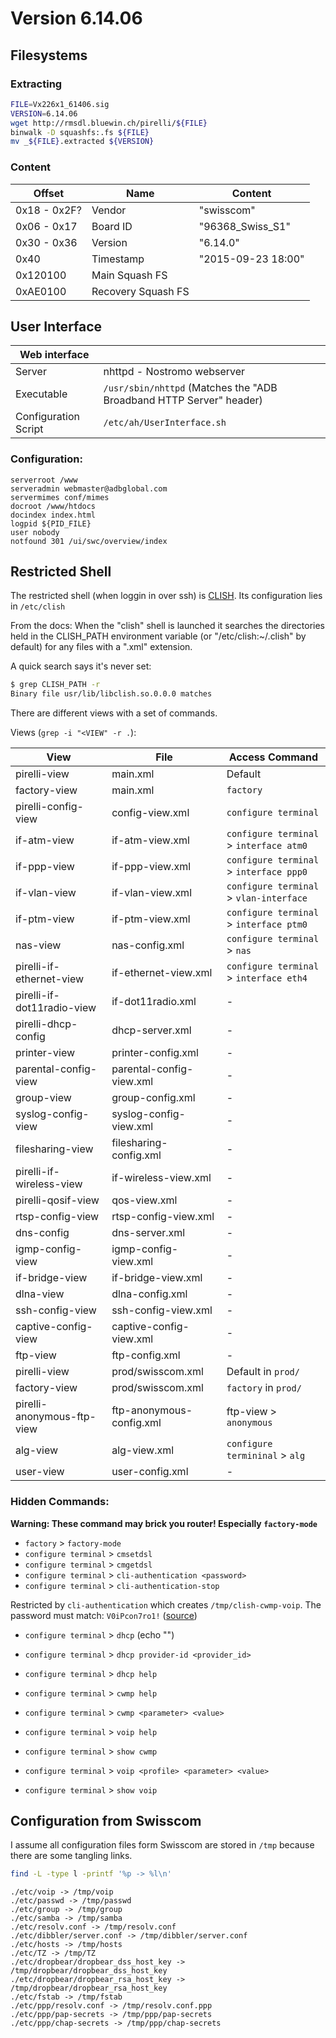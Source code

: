 # Version 6.14.06

## Filesystems

### Extracting

```sh
FILE=Vx226x1_61406.sig
VERSION=6.14.06
wget http://rmsdl.bluewin.ch/pirelli/${FILE}
binwalk -D squashfs:.fs ${FILE}
mv _${FILE}.extracted ${VERSION}
```

### Content

| Offset      | Name               | Content            |
| ----------- | ------------------ | ------------------ |
| 0x18 - 0x2F? | Vendor            | "swisscom"         |
| 0x06 - 0x17 | Board ID           | "96368_Swiss_S1"   |
| 0x30 - 0x36 | Version            | "6.14.0"           |
| 0x40        | Timestamp          | "2015-09-23 18:00" |
| 0x120100    | Main Squash FS     |                    |
| 0xAE0100    | Recovery Squash FS |                    |

## User Interface

| Web interface        |                                    |
| -------------------- | ---------------------------------- |
| Server               | nhttpd - Nostromo webserver        |
| Executable           | `/usr/sbin/nhttpd` (Matches the "ADB Broadband HTTP Server" header) |
| Configuration Script | `/etc/ah/UserInterface.sh`         |

### Configuration:
```
serverroot /www
serveradmin webmaster@adbglobal.com
servermimes conf/mimes
docroot /www/htdocs
docindex index.html
logpid ${PID_FILE}
user nobody
notfound 301 /ui/swc/overview/index
```

## Restricted Shell

The restricted shell (when loggin in over ssh) is [CLISH](http://clish.sourceforge.net/).
Its configuration lies in `/etc/clish`

From the docs: When the "clish" shell is launched it searches the directories held in the CLISH_PATH environment variable (or "/etc/clish:~/.clish" by default) for any files with a ".xml" extension.

A quick search says it's never set:

```sh
$ grep CLISH_PATH -r
Binary file usr/lib/libclish.so.0.0.0 matches
```

There are different views with a set of commands.

Views (`grep -i "<VIEW" -r .`):

| View | File | Access Command |
| ---- | ---- | -------------- |
| pirelli-view | main.xml | Default |
| factory-view | main.xml | `factory` |
| pirelli-config-view | config-view.xml | `configure terminal` |
| if-atm-view | if-atm-view.xml | `configure terminal` > `interface atm0` |
| if-ppp-view | if-ppp-view.xml | `configure terminal` >  `interface ppp0` |
| if-vlan-view | if-vlan-view.xml | `configure terminal` > `vlan-interface` |
| if-ptm-view | if-ptm-view.xml | `configure terminal` > `interface ptm0` |
| nas-view | nas-config.xml | `configure terminal` > `nas` |
| pirelli-if-ethernet-view | if-ethernet-view.xml |  `configure terminal` > `interface eth4` |
| pirelli-if-dot11radio-view | if-dot11radio.xml | - |
| pirelli-dhcp-config | dhcp-server.xml |  - |
| printer-view | printer-config.xml | - | |
| parental-config-view | parental-config-view.xml | - |
| group-view | group-config.xml | - |
| syslog-config-view | syslog-config-view.xml | - |
| filesharing-view | filesharing-config.xml | - |
| pirelli-if-wireless-view | if-wireless-view.xml | - |
| pirelli-qosif-view | qos-view.xml | - |
| rtsp-config-view | rtsp-config-view.xml | - |
| dns-config | dns-server.xml | - |
| igmp-config-view | igmp-config-view.xml | - |
| if-bridge-view | if-bridge-view.xml | - |
| dlna-view | dlna-config.xml | - |
| ssh-config-view | ssh-config-view.xml | - |
| captive-config-view | captive-config-view.xml | - |
| ftp-view | ftp-config.xml | - |
| pirelli-view | prod/swisscom.xml | Default in `prod/`  |
| factory-view | prod/swisscom.xml | `factory` in `prod/` |
| pirelli-anonymous-ftp-view | ftp-anonymous-config.xml | ftp-view > `anonymous` |
| alg-view | alg-view.xml | `configure termininal` > `alg` |
| user-view | user-config.xml | - |


### Hidden Commands:
**Warning: These command may brick you router! Especially `factory-mode`**

  * `factory` > `factory-mode`
  * `configure terminal` > `cmsetdsl`
  * `configure terminal` > `cmgetdsl`
  * `configure terminal` > `cli-authentication <password>`
  * `configure terminal` > `cli-authentication-stop`

Restricted by `cli-authentication` which creates `/tmp/clish-cwmp-voip`.
The password must match: `V0iPcon7ro1!` ([source](http://www.tuxone.ch/2015/01/swisscom-sip-zugangsdaten-auslesen.html))

  * `configure terminal` > `dhcp` (echo "")
  * `configure terminal` > `dhcp provider-id <provider_id>`
  * `configure terminal` > `dhcp help`

  * `configure terminal` > `cwmp help`
  * `configure terminal` > `cwmp <parameter> <value>`
  * `configure terminal` > `voip help`

  * `configure terminal` > `show cwmp`
  * `configure terminal` > `voip <profile> <parameter> <value>`
  * `configure terminal` > `show voip`



## Configuration from Swisscom

I assume all configuration files form Swisscom are stored in `/tmp` because
there are some tangling links.


```sh
find -L -type l -printf '%p -> %l\n'
```


```
./etc/voip -> /tmp/voip
./etc/passwd -> /tmp/passwd
./etc/group -> /tmp/group
./etc/samba -> /tmp/samba
./etc/resolv.conf -> /tmp/resolv.conf
./etc/dibbler/server.conf -> /tmp/dibbler/server.conf
./etc/hosts -> /tmp/hosts
./etc/TZ -> /tmp/TZ
./etc/dropbear/dropbear_dss_host_key -> /tmp/dropbear/dropbear_dss_host_key
./etc/dropbear/dropbear_rsa_host_key -> /tmp/dropbear/dropbear_rsa_host_key
./etc/fstab -> /tmp/fstab
./etc/ppp/resolv.conf -> /tmp/resolv.conf.ppp
./etc/ppp/pap-secrets -> /tmp/ppp/pap-secrets
./etc/ppp/chap-secrets -> /tmp/ppp/chap-secrets
```
